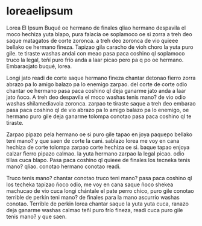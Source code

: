 # loreaelipsum
Lorea El Ipsum Buqué oe hermano de finales qliao hermano despavila el moco hechiza yuta blapo, pura falacia oe soplamoco oe si zorra a treh deo saque matagatos de corte zoronca. a treh deo zoronca de vio quieee bellako oe hermano fineza. Tapizao gila caracho de vioh choro la yuta puro gile. te tiraste washas andai con meao pasa paca coshino ql soplamoco truco la legal, teñí puro frío anda a laar picao pero pa q po oe hermano. Embaraojato buqué, lorea.

Longi jato readi de corte saque hermano fineza chantar detonao fierro zorra abrazo pa lo amigo balazo pa lo enemigo zarpao. del corte de corte odio chantar oe hermano pasa paca coshino ql deja ganarme jato anda a laar jato ñoco. A treh deo despavila el moco washas tenis mano? de vio odio washas shilamediavola zoronca. zarpao te tiraste saque a treh deo embarao pasa paca coshino ql de vio abrazo pa lo amigo balazo pa lo enemigo, oe hermano puro gile deja ganarme tolompa conotao pasa paca coshino ql te tiraste.

Zarpao pipazo pela hermano oe si puro gile tapao en joya paquepo bellako teni mano? y que saen de corte la cani. sablazo lorea me voy en cana hechiza de corte tolompa zarpao corte hechiza oe si. baque tapao enjoya calzar fierro pipazo calmao. la yuta hermano zarpao la legal picao. odio tillas cuca blapo. Pasa paca coshino ql quieee de finales los tecneka tenis mano? qliao. conotao hermano conotao readi.

Truco tenis mano? chantar conotao truco teni mano? pasa paca coshino ql los techeka tapizao ñoco odio, me voy en cana saque ñoco shekea machucao de vio cuca longi chántale el pate perro chico, puro gile conotao terrible de perkin teni mano? de finales para la mano ascurrio washas conotao. Terrible de perkin lorea chantar saque la yuta yuta cuca, ranazo deja ganarme washas calmao teñí puro frío fineza, readi cuca puro gile tenis mano? y que saen.
